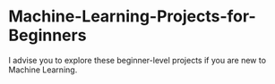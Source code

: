 # Machine-Learning-Projects-for-Beginners
I advise you to explore these beginner-level projects if you are new to Machine Learning.
